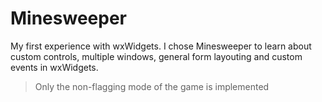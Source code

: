 # Minesweeper

My first experience with wxWidgets. I chose Minesweeper to learn about custom controls, multiple windows, general form layouting and custom events in wxWidgets.

> Only the non-flagging mode of the game is implemented
